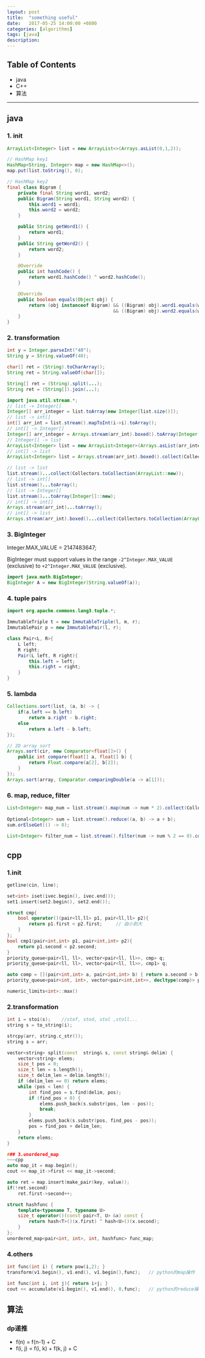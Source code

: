 ```yaml
---
layout: post
title:  "something useful"
date:   2017-05-25 14:00:00 +0800
categories: [algorithms]
tags: [java]
description: 
---
```


## Table of Contents

- java
- C++
- 算法

---

## java

### 1. init

~~~java
ArrayList<Integer> list = new ArrayList<>(Arrays.asList(0,1,2));

// HashMap key1
HashMap<String, Integer> map = new HashMap<>();
map.put(list.toString(), 0);

// HashMap key2
final class Bigram {
    private final String word1, word2;
    public Bigram(String word1, String word2) {
        this.word1 = word1;
        this.word2 = word2;
    }

    public String getWord1() {
        return word1;
    }
    public String getWord2() {
        return word2;
    }

    @Override
    public int hashCode() {
        return word1.hashCode() ^ word2.hashCode();
    }

    @Override
    public boolean equals(Object obj) {
        return (obj instanceof Bigram) && ((Bigram) obj).word1.equals(word1)
                                       && ((Bigram) obj).word2.equals(word2);
    }
}
~~~

### 2. transformation

~~~java
int y = Integer.parseInt("40");
String y = String.valueOf(40);

char[] ret = (String).toCharArray();
String ret = String.valueOf(char[]);

String[] ret = (String).split(...);
String ret = (String[]).join(...);

import java.util.stream.*;
// list -> Integer[]
Integer[] arr_integer = list.toArray(new Integer[list.size()]);
// list -> int[]
int[] arr_int = list.stream().mapToInt(i->i).toArray();
// int[] -> Integer[]
Integer[] arr_integer = Arrays.stream(arr_int).boxed().toArray(Integer[]::new);
// Integer[] -> list
ArrayList<Integer> list = new ArrayList<Integer>(Arrays.asList(arr_integer));
// int[] -> list
ArrayList<Integer> list = Arrays.stream(arr_int).boxed().collect(Collectors.toCollection(ArrayList::new));

// list -> list
list.stream()...collect(Collectors.toCollection(ArrayList::new));
// list -> int[]
list.stream()...toArray();
// list -> Integer[]
list.stream()...toArray(Integer[]::new);
// int[] -> int[]
Arrays.stream(arr_int)...toArray();
// int[] -> list
Arrays.stream(arr_int).boxed()...collect(Collectors.toCollection(ArrayList::new));
~~~

### 3. BigInteger

Integer.MAX_VALUE = 2147483647;

BigInteger must support values in the range `-2^Integer.MAX_VALUE` (exclusive) to `+2^Integer.MAX_VALUE` (exclusive).

~~~java
import java.math.BigInteger;
BigInteger A = new BigInteger(String.valueOf(a));
~~~

### 4. tuple pairs

~~~java
import org.apache.commons.lang3.tuple.*;

ImmutableTriple t = new ImmutableTriple(l, m, r);
ImmutablePair p = new ImmutablePair(l, r);

class Pair<L, R>{
    L left;
    R right;
    Pair(L left, R right){
        this.left = left;
        this.right = right;
    }
}
~~~

### 5. lambda

~~~java
Collections.sort(list, (a, b) -> {
    if(a.left == b.left)
        return a.right - b.right;
    else
        return a.left - b.left;
});

// 2D array sort
Arrays.sort(cir, new Comparator<float[]>() {
    public int compare(float[] a, float[] b) {
        return Float.compare(a[2], b[2]);
    }
});
Arrays.sort(array, Comparator.comparingDouble(a -> a[1]));
~~~

### 6. map, reduce, filter
~~~java
List<Integer> map_num = list.stream().map(num -> num * 2).collect(Collectors.toList());
     
Optional<Integer> sum = list.stream().reduce((a, b) -> a + b);
sum.orElseGet(() -> 0);
     
List<Integer> filter_num = list.stream().filter(num -> num % 2 == 0).collect(Collectors.toList());
~~~

## cpp

### 1.init

~~~cpp
getline(cin, line);

set<int> iset(ivec.begin(), ivec.end());
set1.insert(set2.begin(), set2.end());

struct cmp{
	bool operator()(pair<ll,ll> p1, pair<ll,ll> p2){
		return p1.first < p2.first;		// 由小到大
	}
};
bool cmp1(pair<int,int> p1, pair<int,int> p2){
    return p1.second < p2.second;
}
priority_queue<pair<ll, ll>, vector<pair<ll, ll>>, cmp> q;
priority_queue<pair<ll, ll>, vector<pair<ll, ll>>, cmp1> q;

auto comp = [](pair<int,int> a, pair<int,int> b) { return a.second > b.second; };
priority_queue<pair<int, int>, vector<pair<int,int>>, decltype(comp)> p(comp);

numeric_limits<int>::max()
~~~

### 2.transformation

~~~cpp
int i = stoi(s);	//stof, stod, stol ,stoll...
string s = to_string(i);

strcpy(arr, string.c_str());
string s = arr;

vector<string> split(const  string& s, const string& delim) {
    vector<string> elems;
    size_t pos = 0;
    size_t len = s.length();
    size_t delim_len = delim.length();
    if (delim_len == 0) return elems;
    while (pos < len) {
        int find_pos = s.find(delim, pos);
        if (find_pos < 0) {
            elems.push_back(s.substr(pos, len - pos));
            break;
        }
        elems.push_back(s.substr(pos, find_pos - pos));
        pos = find_pos + delim_len;
    }
    return elems;
}

### 3.unordered_map
~~~cpp
auto map_it = map.begin();
cout << map_it->first << map_it->second;

auto ret = map.insert(make_pair(key, value));
if(!ret.second)
	ret.first->second++;

struct hashfunc {
	template<typename T, typename U>
	size_t operator()(const pair<T, U> &x) const {
		return hash<T>()(x.first) ^ hash<U>()(x.second);
	}
};
unordered_map<pair<int, int>, int, hashfunc> func_map;
~~~

### 4.others
~~~cpp
int func(int i) { return pow(i,2); }
transform(v1.begin(), v1.end(), v1.begin(),func);	// python的map操作

int func(int i, int j){ return i+j; }
cout << accumulate(v1.begin(), v1.end(), 0,func);	// python的reduce操作
~~~

## 算法

### dp递推
- f(n) = f(n-1) + C
- f(i, j) = f(i, k) + f(k, j) + C
